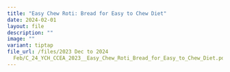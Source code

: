 ```yaml
---
title: "Easy Chew Roti: Bread for Easy to Chew Diet"
date: 2024-02-01
layout: file
description: ""
image: ""
variant: tiptap
file_url: /files/2023 Dec to 2024
  Feb/C_24_YCH_CCEA_2023__Easy_Chew_Roti_Bread_for_Easy_to_Chew_Diet.pdf
---
```

